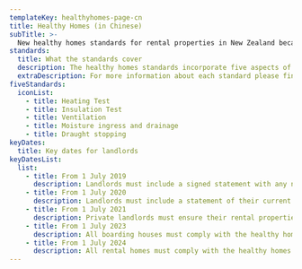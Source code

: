 ```yaml
---
templateKey: healthyhomes-page-cn
title: Healthy Homes (in Chinese)
subTitle: >-
  New healthy homes standards for rental properties in New Zealand became law on 1 July 2019. The standards will play a significant role in maintaining and improving the quality of the rental properties. These standards will help ensure landlords have healthier, safer properties and lower maintenance costs for their investments.
standards:
  title: What the standards cover
  description: The healthy homes standards incorporate five aspects of a property, which all contribute to a warm and dry home.
  extraDescription: For more information about each standard please find here - https://www.tenancy.govt.nz/healthy-homes/about-the-healthy-homes-standards/
fiveStandards:
  iconList:
    - title: Heating Test
    - title: Insulation Test
    - title: Ventilation
    - title: Moisture ingress and drainage
    - title: Draught stopping
keyDates:
  title: Key dates for landlords
keyDatesList:
  list:
    - title: From 1 July 2019
      description: Landlords must include a signed statement with any new, varied or renewed tenancy agreement that they will comply, or already do comply, with the healthy homes standards.
    - title: From 1 July 2020
      description: Landlords must include a statement of their current level of compliance with the healthy homes standards in any new, varied or renewed tenancy agreement.
    - title: From 1 July 2021
      description: Private landlords must ensure their rental properties comply with the healthy homes standards within 90 days of any new, or renewed, tenancy.
    - title: From 1 July 2023
      description: All boarding houses must comply with the healthy homes standards.
    - title: From 1 July 2024
      description: All rental homes must comply with the healthy homes standards.
---
```

